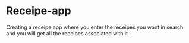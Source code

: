 # Receipe-app
Creating a receipe app where you enter the receipes you want in search and you will get all the receipes associated with it .
